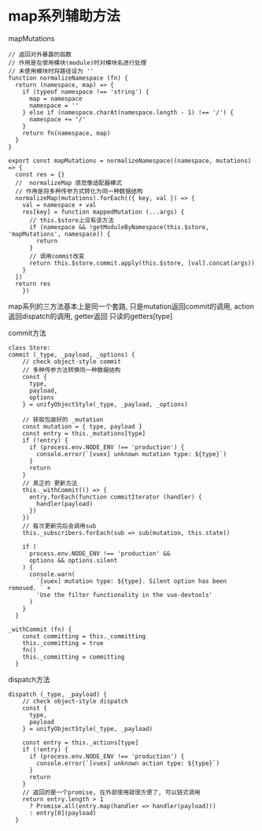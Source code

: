 # map系列辅助方法

 mapMutations

	// 返回对外暴露的函数
	// 作用是在使用模块(module)时对模块名进行处理
	// 未使用模块时将路径设为 ''
	function normalizeNamespace (fn) {
	  return (namespace, map) => {
	    if (typeof namespace !== 'string') {
	      map = namespace
	      namespace = ''
	    } else if (namespace.charAt(namespace.length - 1) !== '/') {
	      namespace += '/'
	    }
	    return fn(namespace, map)
	  }
	}

	export const mapMutations = normalizeNamespace((namespace, mutations) => {
	  const res = {}
	  //  normalizeMap 感觉像适配器模式
	  // 作用是将多种传参方式转化为同一种数据结构
	  normalizeMap(mutations).forEach(({ key, val }) => {
	    val = namespace + val
	    res[key] = function mappedMutation (...args) {
		  // this.$store上没有该方法
	      if (namespace && !getModuleByNamespace(this.$store, 'mapMutations', namespace)) {
	        return
	      }
		  // 调用commit改变
	      return this.$store.commit.apply(this.$store, [val].concat(args))
	    }
	  })
	  return res
		})

map系列的三方法基本上是同一个套路, 只是mutation返回commit的调用, action返回dispatch的调用, getter返回 只读的getters[type]

commit方法

	class Store: 
	commit (_type, _payload, _options) {
	    // check object-style commit
		// 多种传参方法转换同一种数据结构
	    const {
	      type,
	      payload,
	      options
	    } = unifyObjectStyle(_type, _payload, _options)
	
		// 获取包装好的 _mutation
	    const mutation = { type, payload }
	    const entry = this._mutations[type]
	    if (!entry) {
	      if (process.env.NODE_ENV !== 'production') {
	        console.error(`[vuex] unknown mutation type: ${type}`)
	      }
	      return
	    }
		// 真正的 更新方法
	    this._withCommit(() => {
	      entry.forEach(function commitIterator (handler) {
	        handler(payload)
	      })
	    })
		// 每次更新完后会调用sub
	    this._subscribers.forEach(sub => sub(mutation, this.state))
	
	    if (
	      process.env.NODE_ENV !== 'production' &&
	      options && options.silent
	    ) {
	      console.warn(
	        `[vuex] mutation type: ${type}. Silent option has been removed. ` +
	        'Use the filter functionality in the vue-devtools'
	      )
	    }
	  }

	_withCommit (fn) {
	    const committing = this._committing
	    this._committing = true
	    fn()
	    this._committing = committing
	  }

dispatch方法

	dispatch (_type, _payload) {
	    // check object-style dispatch
	    const {
	      type,
	      payload
	    } = unifyObjectStyle(_type, _payload)
	
	    const entry = this._actions[type]
	    if (!entry) {
	      if (process.env.NODE_ENV !== 'production') {
	        console.error(`[vuex] unknown action type: ${type}`)
	      }
	      return
	    }
		// 返回的是一个promise, 在外部使用就很方便了, 可以链式调用
	    return entry.length > 1
	      ? Promise.all(entry.map(handler => handler(payload)))
	      : entry[0](payload)
	  }